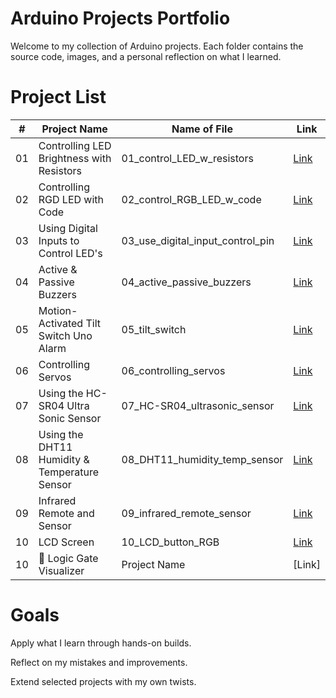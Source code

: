 # Arduino Projects Portfolio
Welcome to my collection of Arduino projects. Each folder contains the source code, images, and a personal reflection on what I learned.

# Project List
| #  | Project Name           | Name of File                                      | Link                                |
| -- | ---------------------- | ------------------------------------------------- | ----------------------------------- |
| 01 | Controlling LED Brightness with Resistors              | 01_control_LED_w_resistors   |[Link](01_control_LED_w_resistors)|
| 02 | Controlling RGD LED with Code           | 02_control_RGB_LED_w_code  | [Link](02_control_RGB_LED_w_code)   |
| 03 | Using Digital Inputs to Control LED's    | 03_use_digital_input_control_pin   | [Link](03_use_digital_input_control_pin) |
| 04 | Active & Passive Buzzers |   04_active_passive_buzzers    | [Link](04_active_passive_buzzers)|
| 05 | Motion-Activated Tilt Switch Uno Alarm   | 05_tilt_switch |[Link](05_tilt_switch)  |
| 06 | Controlling Servos  | 06_controlling_servos |[Link](06_controlling_servos)  |
| 07 | Using the HC-SR04 Ultra Sonic Sensor   | 07_HC-SR04_ultrasonic_sensor | [Link](07_HC-SR04_ultrasonic_sensor) |
| 08 | Using the DHT11 Humidity & Temperature Sensor | 08_DHT11_humidity_temp_sensor   | [Link](08_DHT11_humidity_temp_sensor)|
| 09 | Infrared Remote and Sensor  | 09_infrared_remote_sensor |[Link](09_infrared_remote_sensor) |
| 10 | LCD Screen | 10_LCD_button_RGB |[Link](10_LCD_screen/LCD_button_RGB) |
| 10 |  🌟 Logic Gate Visualizer | Project Name |[Link] |

# Goals
Apply what I learn through hands-on builds.

Reflect on my mistakes and improvements.

Extend selected projects with my own twists.
